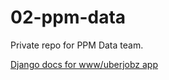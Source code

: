 # 02-ppm-data
Private repo for PPM Data team.


[Django docs for www/uberjobz app](https://www.djangoproject.com)
